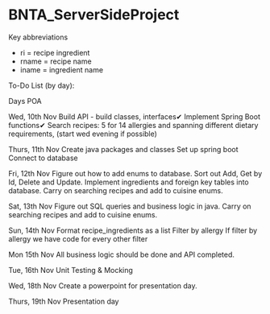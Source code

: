 # BNTA_ServerSideProject

Key abbreviations 
- ri = recipe ingredient 
- rname = recipe name
- iname = ingredient name


To-Do List (by day):

Days POA

Wed, 10th Nov
Build API - build classes, interfaces✔
Implement Spring Boot functions✔
Search recipes: 5 for 14 allergies and spanning different dietary requirements, (start wed evening if possible)

Thurs, 11th Nov
Create java packages and classes 
Set up spring boot 
Connect to database 

Fri, 12th Nov 
Figure out how to add enums to database.
Sort out Add, Get by Id, Delete and Update.
Implement ingredients and foreign key tables into database. 
Carry on searching recipes and add to cuisine enums.

Sat, 13th Nov 
Figure out SQL queries and business logic in java.
Carry on searching recipes and add to cuisine enums.

Sun, 14th Nov 
Format recipe_ingredients as a list
Filter by allergy
If filter by allergy we have code for every other filter

Mon 15th Nov 
All business logic should be done and API completed.

Tue, 16th Nov
Unit Testing & Mocking 

Wed, 18th Nov
Create a powerpoint for presentation day.		

Thurs, 19th Nov
Presentation day 

